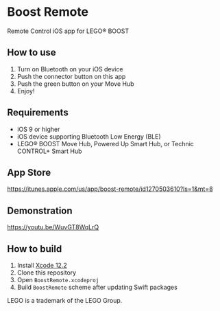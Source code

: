 # Boost Remote
Remote Control iOS app for LEGO® BOOST

## How to use
1. Turn on Bluetooth on your iOS device
2. Push the connector button on this app
3. Push the green button on your Move Hub
4. Enjoy!

## Requirements
- iOS 9 or higher
- iOS device supporting Bluetooth Low Energy (BLE)
- LEGO® BOOST Move Hub, Powered Up Smart Hub, or Technic CONTROL+ Smart Hub

## App Store
https://itunes.apple.com/us/app/boost-remote/id1270503610?ls=1&mt=8

## Demonstration
https://youtu.be/WuvGT8WqLrQ

## How to build
1. Install [Xcode 12.2](https://developer.apple.com/xcode/)
2. Clone this repository
3. Open `BoostRemote.xcodeproj`
4. Build `BoostRemote` scheme after updating Swift packages

LEGO is a trademark of the LEGO Group.
